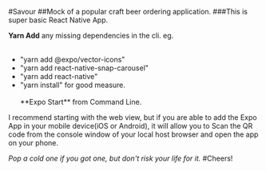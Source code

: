 #Savour
##Mock of a popular craft beer ordering application. 
###This is super basic React Native App.  

**Yarn Add** any missing dependencies in the cli. eg.
<ul>
<br>
<li>
"yarn add @expo/vector-icons" 
<br>
<li>
"yarn add react-native-snap-carousel"
<br>
<li>
"yarn add react-native"
<br>
<li>
"yarn install" for good measure. 
<br>
<br>
**Expo Start** from Command Line.  
</ul>
I recommend starting with the web view, but if you are able to add the Expo App in your mobile device(iOS or Android), it will allow you to Scan the QR code from the console window of your local host browser and open the app on your phone. 

*Pop a cold one if you got one, but don't risk your life for it.* 
#Cheers!  
